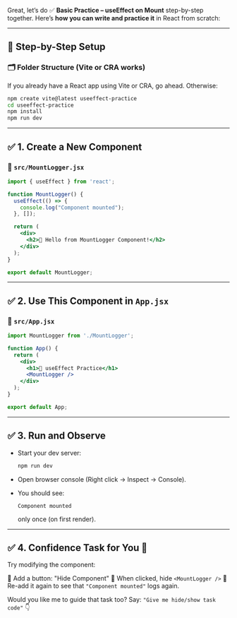 Great, let’s do ✅ **Basic Practice – useEffect on Mount** step-by-step together.
Here’s **how you can write and practice it** in React from scratch:

---

## 🔧 Step-by-Step Setup

### 🗂️ Folder Structure (Vite or CRA works)

If you already have a React app using Vite or CRA, go ahead. Otherwise:

```bash
npm create vite@latest useeffect-practice
cd useeffect-practice
npm install
npm run dev
```

---

## ✅ 1. Create a New Component

### 📄 `src/MountLogger.jsx`

```jsx
import { useEffect } from 'react';

function MountLogger() {
  useEffect(() => {
    console.log("Component mounted");
  }, []);

  return (
    <div>
      <h2>👋 Hello from MountLogger Component!</h2>
    </div>
  );
}

export default MountLogger;
```

---

## ✅ 2. Use This Component in `App.jsx`

### 📄 `src/App.jsx`

```jsx
import MountLogger from './MountLogger';

function App() {
  return (
    <div>
      <h1>🧪 useEffect Practice</h1>
      <MountLogger />
    </div>
  );
}

export default App;
```

---

## ✅ 3. Run and Observe

* Start your dev server:

  ```bash
  npm run dev
  ```
* Open browser console (Right click → Inspect → Console).
* You should see:

  ```
  Component mounted
  ```

  only once (on first render).

---

## ✅ 4. Confidence Task for You 🎯

Try modifying the component:

🔁 Add a button: "Hide Component"
🔁 When clicked, hide `<MountLogger />`
🔁 Re-add it again to see that `"Component mounted"` logs again.

Would you like me to guide that task too?
Say: `"Give me hide/show task code"` 👇
